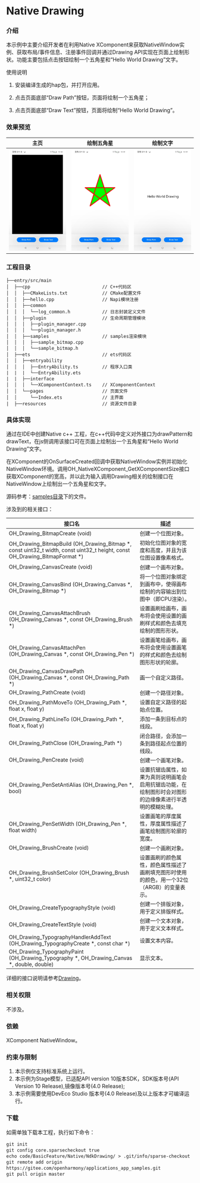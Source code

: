 # Native Drawing

### 介绍

本示例中主要介绍开发者在利用Native XComponent来获取NativeWindow实例、获取布局/事件信息、注册事件回调并通过Drawing API实现在页面上绘制形状。功能主要包括点击按钮绘制一个五角星和“Hello World Drawing”文字。

使用说明

1. 安装编译生成的hap包，并打开应用。

2. 点击页面底部“Draw Path”按钮，页面将绘制一个五角星；

3. 点击页面底部“Draw Text”按钮，页面将绘制“Hello World Drawing”。

### 效果预览

| 主页                                 | 绘制五角星                                         | 绘制文字                                            |
| ------------------------------------ |-----------------------------------------------| --------------------------------------------------- |
| ![main](screenshots/device/Index.jpg) | ![Draw Path](screenshots/device/DrawPath.jpg) | ![change color](screenshots/device/DrawText.jpg) |

### 工程目录

```
├──entry/src/main
│  ├──cpp                           // C++代码区
│  │  ├──CMakeLists.txt             // CMake配置文件
│  │  ├──hello.cpp                  // Napi模块注册
│  │  ├──common
│  │  │  └──log_common.h            // 日志封装定义文件
│  │  ├──plugin                     // 生命周期管理模块
│  │  │  ├──plugin_manager.cpp
│  │  │  └──plugin_manager.h
│  │  ├──samples                    // samples渲染模块
│  │  │  ├──sample_bitmap.cpp
│  │  │  └──sample_bitmap.h
│  ├──ets                           // ets代码区
│  │  ├──entryability
│  │  │  ├──EntryAbility.ts         // 程序入口类
|  |  |  └──EntryAbility.ets
|  |  ├──interface
│  │  │  └──XComponentContext.ts    // XComponentContext
│  │  └──pages                      // 页面文件
│  │     └──Index.ets               // 主界面
|  ├──resources         			// 资源文件目录
```

### 具体实现

通过在IDE中创建Native c++ 工程，在c++代码中定义对外接口为drawPattern和drawText，在js侧调用该接口可在页面上绘制出一个五角星和“Hello World Drawing”文字。

在XComponent的OnSurfaceCreated回调中获取NativeWindow实例并初始化NativeWindow环境。调用OH_NativeXComponent_GetXComponentSize接口获取XComponent的宽高，并以此为输入调用Drawing相关的绘制接口在NativeWindow上绘制出一个五角星和文字。

源码参考：[samples目录](entry/src/main/cpp/samples)下的文件。

涉及到的相关接口：


| 接口名 | 描述 | 
| -------- | -------- |
| OH_Drawing_BitmapCreate (void) | 创建一个位图对象。 |
| OH_Drawing_BitmapBuild (OH_Drawing_Bitmap *, const uint32_t width, const uint32_t height, const OH_Drawing_BitmapFormat *) | 初始化位图对象的宽度和高度，并且为该位图设置像素格式。 |
| OH_Drawing_CanvasCreate (void) | 创建一个画布对象。 |
| OH_Drawing_CanvasBind (OH_Drawing_Canvas *, OH_Drawing_Bitmap *) | 将一个位图对象绑定到画布中，使得画布绘制的内容输出到位图中（即CPU渲染）。 |
| OH_Drawing_CanvasAttachBrush (OH_Drawing_Canvas *, const OH_Drawing_Brush *) | 设置画刷给画布，画布将会使用设置的画刷样式和颜色去填充绘制的图形形状。 |
| OH_Drawing_CanvasAttachPen (OH_Drawing_Canvas *, const OH_Drawing_Pen *) | 设置画笔给画布，画布将会使用设置画笔的样式和颜色去绘制图形形状的轮廓。 |
| OH_Drawing_CanvasDrawPath (OH_Drawing_Canvas *, const OH_Drawing_Path *) | 画一个自定义路径。 |
| OH_Drawing_PathCreate (void) | 创建一个路径对象。 |
| OH_Drawing_PathMoveTo (OH_Drawing_Path *, float x, float y) | 设置自定义路径的起始点位置。 |
| OH_Drawing_PathLineTo (OH_Drawing_Path *, float x, float y) | 添加一条到目标点的线段。 |
| OH_Drawing_PathClose (OH_Drawing_Path *) | 闭合路径，会添加一条到路径起点位置的线段。 |
| OH_Drawing_PenCreate (void) | 创建一个画笔对象。 |
| OH_Drawing_PenSetAntiAlias (OH_Drawing_Pen *, bool) | 设置抗锯齿属性，如果为真则说明画笔会启用抗锯齿功能，在绘制图形时会对图形的边缘像素进行半透明的模糊处理。 |
| OH_Drawing_PenSetWidth (OH_Drawing_Pen *, float width) | 设置画笔的厚度属性，厚度属性描述了画笔绘制图形轮廓的宽度。 |
| OH_Drawing_BrushCreate (void) | 创建一个画刷对象。 |
| OH_Drawing_BrushSetColor (OH_Drawing_Brush *, uint32_t color) | 设置画刷的颜色属性，颜色属性描述了画刷填充图形时使用的颜色，用一个32位（ARGB）的变量表示。 |
| OH_Drawing_CreateTypographyStyle (void) | 创建一个排版对象，用于定义排版样式。 |
| OH_Drawing_CreateTextStyle (void) | 创建一个文本对象，用于定义文本样式。 |
| OH_Drawing_TypographyHandlerAddText (OH_Drawing_TypographyCreate *, const char *) | 设置文本内容。 |
| OH_Drawing_TypographyPaint (OH_Drawing_Typography *, OH_Drawing_Canvas *, double, double) | 显示文本。 |

详细的接口说明请参考[Drawing](https://gitee.com/openharmony/docs/blob/master/zh-cn/application-dev/reference/native-apis(deprecated)/_drawing.md)。

### 相关权限

不涉及。

### 依赖

XComponent NativeWindow。

### 约束与限制

1. 本示例仅支持标准系统上运行。
2. 本示例为Stage模型，已适配API version 10版本SDK，SDK版本号(API Version 10 Release),镜像版本号(4.0 Release);
3. 本示例需要使用DevEco Studio 版本号(4.0 Release)及以上版本才可编译运行。
### 下载

如需单独下载本工程，执行如下命令：

```
git init
git config core.sparsecheckout true
echo code/BasicFeature/Native/NdkDrawing/ > .git/info/sparse-checkout
git remote add origin https://gitee.com/openharmony/applications_app_samples.git
git pull origin master
```
